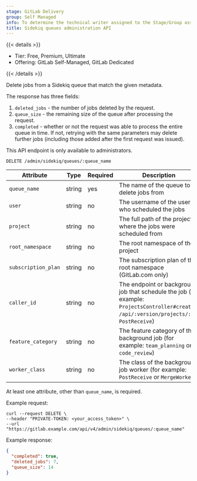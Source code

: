 ```yaml
---
stage: GitLab Delivery
group: Self Managed
info: To determine the technical writer assigned to the Stage/Group associated with this page, see https://handbook.gitlab.com/handbook/product/ux/technical-writing/#assignments
title: Sidekiq queues administration API
---
```


{{< details >}}

- Tier: Free, Premium, Ultimate
- Offering: GitLab Self-Managed, GitLab Dedicated

{{< /details >}}

Delete jobs from a Sidekiq queue that match the given
metadata.

The response has three fields:

1. `deleted_jobs` - the number of jobs deleted by the request.
1. `queue_size` - the remaining size of the queue after processing the
   request.
1. `completed` - whether or not the request was able to process the
   entire queue in time. If not, retrying with the same parameters may
   delete further jobs (including those added after the first request
   was issued).

This API endpoint is only available to administrators.

```plaintext
DELETE /admin/sidekiq/queues/:queue_name
```

| Attribute           | Type   | Required | Description |
|---------------------|--------|----------|-------------|
| `queue_name`        | string | yes      | The name of the queue to delete jobs from |
| `user`              | string | no       | The username of the user who scheduled the jobs |
| `project`           | string | no       | The full path of the project where the jobs were scheduled from |
| `root_namespace`    | string | no       | The root namespace of the project |
| `subscription_plan` | string | no       | The subscription plan of the root namespace (GitLab.com only) |
| `caller_id`         | string | no       | The endpoint or background job that schedule the job (for example: `ProjectsController#create`, `/api/:version/projects/:id`, `PostReceive`) |
| `feature_category`  | string | no       | The feature category of the background job (for example: `team_planning` or `code_review`) |
| `worker_class`      | string | no       | The class of the background job worker (for example: `PostReceive` or `MergeWorker`) |

At least one attribute, other than `queue_name`, is required.

Example request:

```shell
curl --request DELETE \
--header "PRIVATE-TOKEN: <your_access_token>" \
--url "https://gitlab.example.com/api/v4/admin/sidekiq/queues/:queue_name"
```

Example response:

```json
{
  "completed": true,
  "deleted_jobs": 7,
  "queue_size": 14
}
```
